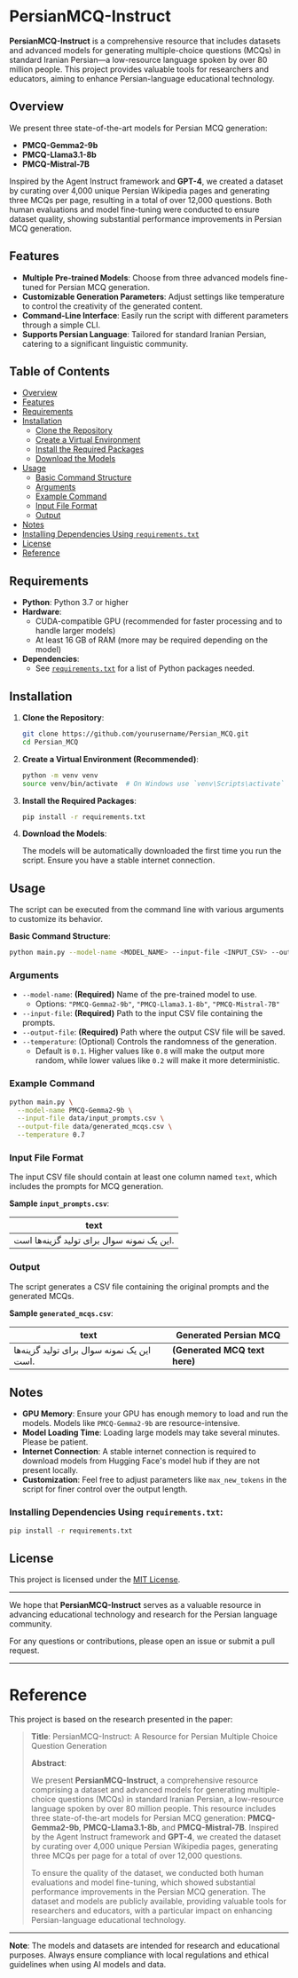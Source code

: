 # PersianMCQ-Instruct

**PersianMCQ-Instruct** is a comprehensive resource that includes datasets and advanced models for generating multiple-choice questions (MCQs) in standard Iranian Persian—a low-resource language spoken by over 80 million people. This project provides valuable tools for researchers and educators, aiming to enhance Persian-language educational technology.

## Overview

We present three state-of-the-art models for Persian MCQ generation:

- **PMCQ-Gemma2-9b**
- **PMCQ-Llama3.1-8b**
- **PMCQ-Mistral-7B**

Inspired by the Agent Instruct framework and **GPT-4**, we created a dataset by curating over 4,000 unique Persian Wikipedia pages and generating three MCQs per page, resulting in a total of over 12,000 questions. Both human evaluations and model fine-tuning were conducted to ensure dataset quality, showing substantial performance improvements in Persian MCQ generation.

## Features

- **Multiple Pre-trained Models**: Choose from three advanced models fine-tuned for Persian MCQ generation.
- **Customizable Generation Parameters**: Adjust settings like temperature to control the creativity of the generated content.
- **Command-Line Interface**: Easily run the script with different parameters through a simple CLI.
- **Supports Persian Language**: Tailored for standard Iranian Persian, catering to a significant linguistic community.

## Table of Contents

- [Overview](#overview)
- [Features](#features)
- [Requirements](#requirements)
- [Installation](#installation)
  - [Clone the Repository](#clone-the-repository)
  - [Create a Virtual Environment](#create-a-virtual-environment)
  - [Install the Required Packages](#install-the-required-packages)
  - [Download the Models](#download-the-models)
- [Usage](#usage)
  - [Basic Command Structure](#basic-command-structure)
  - [Arguments](#arguments)
  - [Example Command](#example-command)
  - [Input File Format](#input-file-format)
  - [Output](#output)
- [Notes](#notes)
- [Installing Dependencies Using `requirements.txt`](#installing-dependencies-using-requirementstxt)
- [License](#license)
- [Reference](#reference)

## Requirements

- **Python**:  Python 3.7 or higher
- **Hardware**:
  - CUDA-compatible GPU (recommended for faster processing and to handle larger models)
  - At least 16 GB of RAM (more may be required depending on the model)
- **Dependencies**:
  - See [`requirements.txt`](requirements.txt) for a list of Python packages needed.

## Installation

1. **Clone the Repository**:

   ```bash
   git clone https://github.com/yourusername/Persian_MCQ.git
   cd Persian_MCQ
   ```

2. **Create a Virtual Environment (Recommended)**:

   ```bash
   python -m venv venv
   source venv/bin/activate  # On Windows use `venv\Scripts\activate`
   ```

3. **Install the Required Packages**:

   ```bash
   pip install -r requirements.txt
   ```

4. **Download the Models**:

   The models will be automatically downloaded the first time you run the script. Ensure you have a stable internet connection.

## Usage

The script can be executed from the command line with various arguments to customize its behavior.

**Basic Command Structure**:

```bash
python main.py --model-name <MODEL_NAME> --input-file <INPUT_CSV> --output-file <OUTPUT_CSV> [--temperature <TEMPERATURE>]
```

### Arguments

- `--model-name`: **(Required)** Name of the pre-trained model to use.
  - Options: `"PMCQ-Gemma2-9b"`, `"PMCQ-Llama3.1-8b"`, `"PMCQ-Mistral-7B"`
- `--input-file`: **(Required)** Path to the input CSV file containing the prompts.
- `--output-file`: **(Required)** Path where the output CSV file will be saved.
- `--temperature`: (Optional) Controls the randomness of the generation.
  - Default is `0.1`. Higher values like `0.8` will make the output more random, while lower values like `0.2` will make it more deterministic.

### Example Command

```bash
python main.py \
  --model-name PMCQ-Gemma2-9b \
  --input-file data/input_prompts.csv \
  --output-file data/generated_mcqs.csv \
  --temperature 0.7
```

### Input File Format

The input CSV file should contain at least one column named `text`, which includes the prompts for MCQ generation.

**Sample `input_prompts.csv`**:

| text                                      |
|-------------------------------------------|
| این یک نمونه سوال برای تولید گزینه‌ها است. |

### Output

The script generates a CSV file containing the original prompts and the generated MCQs.

**Sample `generated_mcqs.csv`**:

| text                                      | Generated Persian MCQ                          |
|-------------------------------------------|------------------------------------------------|
| این یک نمونه سوال برای تولید گزینه‌ها است. | **(Generated MCQ text here)**                  |

## Notes

- **GPU Memory**: Ensure your GPU has enough memory to load and run the models. Models like `PMCQ-Gemma2-9b` are resource-intensive.
- **Model Loading Time**: Loading large models may take several minutes. Please be patient.
- **Internet Connection**: A stable internet connection is required to download models from Hugging Face's model hub if they are not present locally.
- **Customization**: Feel free to adjust parameters like `max_new_tokens` in the script for finer control over the output length.



### Installing Dependencies Using `requirements.txt`:

```bash
pip install -r requirements.txt
```

## License

This project is licensed under the [MIT License](LICENSE.txt).

---

We hope that **PersianMCQ-Instruct** serves as a valuable resource in advancing educational technology and research for the Persian language community.

For any questions or contributions, please open an issue or submit a pull request.

---

# Reference

This project is based on the research presented in the paper:

> **Title**: PersianMCQ-Instruct: A Resource for Persian Multiple Choice Question Generation
>
> **Abstract**:
>
> We present **PersianMCQ-Instruct**, a comprehensive resource comprising a dataset and advanced models for generating multiple-choice questions (MCQs) in standard Iranian Persian, a low-resource language spoken by over 80 million people. This resource includes three state-of-the-art models for Persian MCQ generation: **PMCQ-Gemma2-9b**, **PMCQ-Llama3.1-8b**, and **PMCQ-Mistral-7B**. Inspired by the Agent Instruct framework and **GPT-4**, we created the dataset by curating over 4,000 unique Persian Wikipedia pages, generating three MCQs per page for a total of over 12,000 questions.
>
> To ensure the quality of the dataset, we conducted both human evaluations and model fine-tuning, which showed substantial performance improvements in the Persian MCQ generation. The dataset and models are publicly available, providing valuable tools for researchers and educators, with a particular impact on enhancing Persian-language educational technology.

---

**Note**: The models and datasets are intended for research and educational purposes. Always ensure compliance with local regulations and ethical guidelines when using AI models and data.
